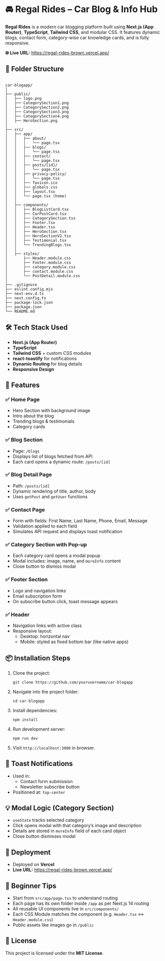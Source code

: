 <!DOCTYPE html>
<html lang="en">
<head>
  <meta charset="UTF-8" />
  <meta name="viewport" content="width=device-width, initial-scale=1.0"/>
 
</head>
<body>

  <h1>🚘 Regal Rides – Car Blog & Info Hub</h1>

  <p><strong>Regal Rides</strong> is a modern car blogging platform built using <strong>Next.js (App Router)</strong>, <strong>TypeScript</strong>, <strong>Tailwind CSS</strong>, and modular CSS. It features dynamic blogs, contact form, category-wise car knowledge cards, and is fully responsive.</p>

  <p><strong>🌐 Live URL:</strong> <a href="https://regal-rides-brown.vercel.app/" target="_blank">https://regal-rides-brown.vercel.app/</a></p>

  <h2>📁 Folder Structure</h2>

  <pre><code>
car-blogapp/
│
├── public/
│   ├── logo.png
│   ├── CategorySection1.png
│   ├── CategorySection2.png
│   ├── CategorySection3.png
│   ├── CategorySection4.png
│   ├── HeroSection.png
│
├── src/
│   ├── app/
│   │   ├── about/
│   │   │   └── page.tsx
│   │   ├── blogs/
│   │   │   └── page.tsx
│   │   ├── contact/
│   │   │   └── page.tsx
│   │   ├── posts/[id]/
│   │   │   └── page.tsx
│   │   ├── privacy-policy/
│   │   │   └── page.tsx
│   │   ├── favicon.ico
│   │   ├── globals.css
│   │   ├── layout.tsx
│   │   └── page.tsx (home)
│   │
│   ├── components/
│   │   ├── BlogListCard.tsx
│   │   ├── CarPostCard.tsx
│   │   ├── CategorySection.tsx
│   │   ├── Footer.tsx
│   │   ├── Header.tsx
│   │   ├── HeroSection.tsx
│   │   ├── HeroSectionV2.tsx
│   │   ├── Testimonial.tsx
│   │   └── TrendingBlogs.tsx
│   │
│   ├── styles/
│       ├── Header.module.css
│       ├── Footer.module.css
│       ├── category.module.css
│       ├── contact.module.css
│       └── PostDetail.module.css
│
├── .gitignore
├── eslint.config.mjs
├── next-env.d.ts
├── next.config.ts
├── package-lock.json
├── package.json
└── README.md
</code></pre>

  <h2>🛠️ Tech Stack Used</h2>
  <ul>
    <li><strong>Next.js (App Router)</strong></li>
    <li><strong>TypeScript</strong></li>
    <li><strong>Tailwind CSS</strong> + custom CSS modules</li>
    <li><strong>react-toastify</strong> for notifications</li>
    <li><strong>Dynamic Routing</strong> for blog details</li>
    <li><strong>Responsive Design</strong></li>
  </ul>

  <h2>📌 Features</h2>

  <h3>✅ Home Page</h3>
  <ul>
    <li>Hero Section with background image</li>
    <li>Intro about the blog</li>
    <li>Trending blogs & testimonials</li>
    <li>Category cards</li>
  </ul>
 
  <h3>✅ Blog Section</h3>
  <ul>
    <li>Page: <code>/blogs</code></li>
    <li>Displays list of blogs fetched from API</li>
    <li>Each card opens a dynamic route: <code>/posts/[id]</code></li>
  </ul>

  <h3>✅ Blog Detail Page</h3>
  <ul>
    <li>Path: <code>/posts/[id]</code></li>
    <li>Dynamic rendering of title, author, body</li>
    <li>Uses <code>getPost</code> and <code>getUser</code> functions</li>
  </ul>

  <h3>✅ Contact Page</h3>
  <ul>
    <li>Form with fields: First Name, Last Name, Phone, Email, Message</li>
    <li>Validation applied to each field</li>
    <li>Simulates API request and displays toast notification</li>
  </ul>

  <h3>✅ Category Section with Pop-up</h3>
  <ul>
    <li>Each category card opens a modal popup</li>
    <li>Modal includes: image, name, and <code>moreInfo</code> content</li>
    <li>Close button to dismiss modal</li>
  </ul>


  <h3>✅ Footer Section</h3>
  <ul>
    <li>Logo and navigation links</li>
    <li>Email subscription form</li>
    <li>On subscribe button click, toast message appears</li>
  </ul>

  <h3>✅ Header</h3>
  <ul>
    <li>Navigation links with active class</li>
    <li>Responsive layout:
      <ul>
        <li>Desktop: horizontal nav</li>
        <li>Mobile: styled as fixed bottom bar (like native apps)</li>
      </ul>
    </li>
  </ul>

  <h2>📦 Installation Steps</h2>

  <ol>
    <li>Clone the project:
      <pre><code>git clone https://github.com/yourusername/car-blogapp</code></pre>
    </li>
    <li>Navigate into the project folder:
      <pre><code>cd car-blogapp</code></pre>
    </li>
    <li>Install dependencies:
      <pre><code>npm install</code></pre>
    </li>
    <li>Run development server:
      <pre><code>npm run dev</code></pre>
    </li>
    <li>Visit <code>http://localhost:3000</code> in browser.</li>
  </ol>

  <h2>📢 Toast Notifications</h2>
  <ul>
    <li>Used in:
      <ul>
        <li>Contact form submission</li>
        <li>Newsletter subscribe button</li>
      </ul>
    </li>
    <li>Positioned at: <code>top-center</code></li>
  </ul>

  <h2>💡 Modal Logic (Category Section)</h2>
  <ul>
    <li><code>useState</code> tracks selected category</li>
    <li>Click opens modal with that category’s image and description</li>
    <li>Details are stored in <code>moreInfo</code> field of each card object</li>
    <li>Close button dismisses modal</li>
  </ul>

  <h2>🚀 Deployment</h2>
  <ul>
    <li>Deployed on <strong>Vercel</strong></li>
    <li><strong>Live URL:</strong> <a href="https://regal-rides-brown.vercel.app/" target="_blank">https://regal-rides-brown.vercel.app/</a></li>
  </ul>

  <h2>🧠 Beginner Tips</h2>
  <ul>
    <li>Start from <code>src/app/page.tsx</code> to understand routing</li>
    <li>Each page has its own folder inside <code>/app</code> as per Next.js 14 routing</li>
    <li>All reusable UI components live in <code>src/components/</code></li>
    <li>Each CSS Module matches the component (e.g. <code>Header.tsx</code> ↔ <code>Header.module.css</code>)</li>
    <li>Public assets like images go in <code>/public</code></li>
  </ul>

  <h2>📄 License</h2>
  <p>This project is licensed under the <strong>MIT License</strong>.</p>

</body>
</html>
